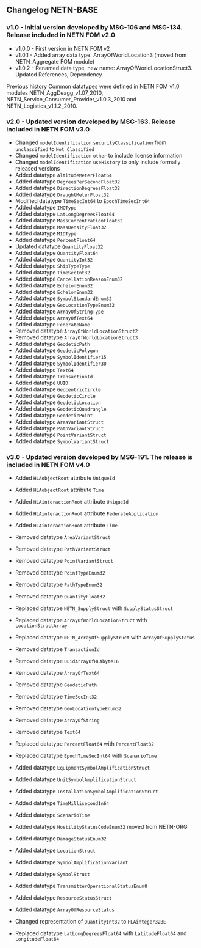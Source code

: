 ## Changelog NETN-BASE

### v1.0 - Initial version developed by MSG-106 and MSG-134. Release included in NETN FOM v2.0

* v1.0.0 - First version in NETN FOM v2 
* v1.0.1 - Added array data type: ArrayOfWorldLocation3 (moved from NETN_Aggregate FOM module) 
* v1.0.2 - Renamed data type, new name: ArrayOfWorldLocationStruct3. Updated References, Dependency 
 
 
Previous history 
Common datatypes were defined in NETN FOM v1.0 modules NETN_AggDeagg_v1.07_2010, NETN_Service_Consumer_Provider_v1.0.3_2010 and NETN_Logistics_v1.1.2_2010.


### v2.0 - Updated version developed by MSG-163. Release included in NETN FOM v3.0

* Changed `modelIdentification` `securityClassification` from `unclassified` to `Not Classified` 
* Changed `modelIdentification` `other` to include license information 
* Changed `modelIdentification` `useHistory` to only include formally released versions 
* Added datatype `AltitudeMeterFloat64` 
* Added datatype `DegreesPerSecondFloat32` 
* Added datatype `DirectionDegreesFloat32` 
* Added datatype `DraughtMeterFloat32` 
* Modified datatype `TimeSecInt64` to `EpochTimeSecInt64` 
* Added datatype `IMOType` 
* Added datatype `LatLongDegreesFloat64` 
* Added datatype `MassConcentrationFloat32` 
* Added datatype `MassDensityFloat32` 
* Added datatype `MIDType` 
* Added datatype `PercentFloat64` 
* Updated datatype `QuantityFloat32` 
* Added datatype `QuantityFloat64` 
* Added datatype `QuantityInt32` 
* Added datatype `ShipTypeType` 
* Added datatype `TimeSecInt32` 
* Added datatype `CancellationReasonEnum32` 
* Added datatype `EchelonEnum32` 
* Added datatype `EchelonEnum32` 
* Added datatype `SymbolStandardEnum32` 
* Added datatype `GeoLocationTypeEnum32` 
* Added datatype `ArrayOfStringType` 
* Added datatype `ArrayOfText64` 
* Added datatype `FederateName` 
* Removed datatype `ArrayOfWorldLocationStruct2` 
* Removed datatype `ArrayOfWorldLocationStruct3` 
* Added datatype `GeodeticPath` 
* Added datatype `GeodeticPolygon` 
* Added datatype `SymbolIdentifier15` 
* Added datatype `SymbolIdentifier30` 
* Added datatype `Text64` 
* Added datatype `TransactionId` 
* Added datatype `UUID` 
* Added datatype `GeocentricCircle` 
* Added datatype `GeodeticCircle` 
* Added datatype `GeodeticLocation` 
* Added datatype `GeodeticQuadrangle` 
* Added datatype `GeodeticPoint` 
* Added datatype `AreaVariantStruct` 
* Added datatype `PathVariantStruct` 
* Added datatype `PointVariantStruct` 
* Added datatype `SymbolVariantStruct`


### v3.0 - Updated version developed by MSG-191. The release is included in NETN FOM v4.0

* Added `HLAobjectRoot` attribute `UniqueId` 
* Added `HLAobjectRoot` attribute `Time` 
* Added `HLAinteractionRoot` attribute `UniqueId` 
* Added `HLAinteractionRoot` attribute `FederateApplication` 
* Added `HLAinteractionRoot` attribute `Time` 
 
* Removed datatype `AreaVariantStruct` 
* Removed datatype `PathVariantStruct` 
* Removed datatype `PointVariantStruct` 
* Removed datatype `PointTypeEnum32` 
* Removed datatype `PathTypeEnum32` 
* Removed datatype `QuantityFloat32` 
 
* Replaced datatype `NETN_SupplyStruct` with `SupplyStatusStruct` 
* Replaced datatype `ArrayOfWorldLocationStruct` with `LocationStructArray` 
* Replaced datatype `NETN_ArrayOfSupplyStruct` with `ArrayOfSupplyStatus` 
* Removed datatype `TransactionId` 
* Removed datatype `UuidArrayOfHLAbyte16` 
* Removed datatype `ArrayOfText64` 
* Removed datatype `GeodeticPath` 
* Removed datatype `TimeSecInt32` 
* Removed datatype `GeoLocationTypeEnum32` 
* Removed datatype `ArrayOfString` 
* Removed datatype `Text64` 
* Replaced datatype `PercentFloat64` with `PercentFloat32` 
* Replaced datatype `EpochTimeSecInt64`  with `ScenarioTime` 
 
* Added datatype `EquipmentSymbolAmplificationStruct` 
* Added datatype `UnitSymbolAmplificationStruct` 
* Added datatype `InstallationSymbolAmplificationStruct` 
* Added datatype `TimeMillisecondIn64` 
* Added datatype `ScenarioTime` 
* Added datatype `HostilityStatusCodeEnum32` moved from NETN-ORG 
* Added datatype `DamageStatusEnum32` 
* Added datatype `LocationStruct` 
* Added datatype `SymbolAmplificationVariant` 
* Added datatype `SymbolStruct` 
 
* Added datatype `TransmitterOperationalStatusEnum8` 
* Added datatype `ResourceStatusStruct` 
* Added datatype `ArrayOfResourceStatus` 
 
* Changed representation of `QuantityInt32` to `HLAinteger32BE` 
 
* Replaced datatype `LatLongDegreesFloat64` with `LatitudeFloat64` and `LongitudeFloat64`

